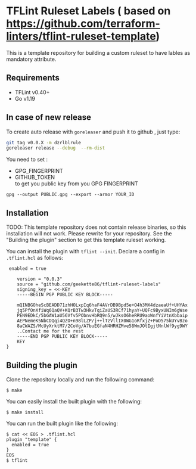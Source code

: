 # TFLint Ruleset Labels ( based on https://github.com/terraform-linters/tflint-ruleset-template)

This is a template repository for building a custom ruleset to have lables as mandatory attribute. 
## Requirements

- TFLint v0.40+
- Go v1.19
## In case of new release

To create auto release with `goreleaser` and push it to github , just type:
```sh
git tag v0.0.X -m dzrlblrule
goreleaser release --debug  --rm-dist 
```
You need to set :  
* GPG_FINGERPRINT
* GITHUB_TOKEN  
to get you public key from you GPG FINGERPRINT
```
gpg --output PUBLIC.gpg --export --armor YOUR_ID
```
## Installation

TODO: This template repository does not contain release binaries, so this installation will not work. Please rewrite for your repository. See the "Building the plugin" section to get this template ruleset working.

You can install the plugin with `tflint --init`. Declare a config in `.tflint.hcl` as follows:

```hcl
 enabled = true

    version = "0.0.3"
    source = "github.com/geekette86/tflint-ruleset-labels"
    signing_key = <<-KEY
    -----BEGIN PGP PUBLIC KEY BLOCK-----

    mQINBGOheScBEADD71zhHOLxpIq6haF4AVrDB9Bpd5e+O4h3MX4dzaeaUf+UHYAx
    jq5PfOnXfiWq6QaQV+KQrB3Tw3HkvTqiZaUS3RCf71hyaY+UQFc9ByxUNIm6gWse
    PEN9EDkC/5bGAW1aU56Vfv5PObnvHbRQ9n5/wJksO6heRRU9aoWnfYiVtnXbbaip
    AEPNemeK5NbCDQqi4QZO+n98lLZP/j++lTzVllIX0WG1oRfxjZ+PoD575kUYvBzo
    8aCWAZS/McUyXrktM7/2CoVg/A7buEGfaN4HRHZMve58WmJOtIgjtNnlWf9yg9WY
    ..Contact me for the rest
    -----END PGP PUBLIC KEY BLOCK-----
    KEY
}
```

## Building the plugin

Clone the repository locally and run the following command:

```
$ make
```

You can easily install the built plugin with the following:

```
$ make install
```

You can run the built plugin like the following:

```
$ cat << EOS > .tflint.hcl
plugin "template" {
  enabled = true
}
EOS
$ tflint
```
